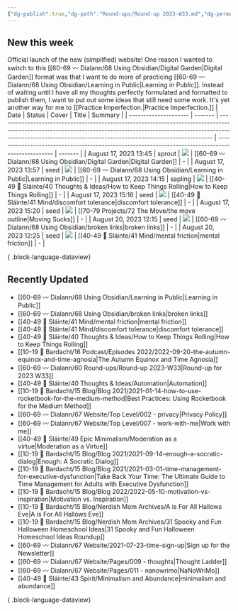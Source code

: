```yaml
---
{"dg-publish":true,"dg-path":"Round-ups/Round-up 2023-W33.md","dg-permalink":"2023-W33-roundup","permalink":"/2023-W33-roundup/","title":"Round-up for 2023 W33","contentClasses":"cards cards-1-1","noteIcon":"","created":"2023-08-17T00:58:11","updated":"2023-08-17T01:01:38.488-04:00"}
---
```



## New this week
Official launch of the new (simplified) website!
One reason I wanted to switch to this [[60-69 〰️ Dialann/68 Using Obsidian/Digital Garden\|Digital Garden]] format was that I want to do more of practicing [[60-69 〰️ Dialann/68 Using Obsidian/Learning in Public\|Learning in Public]]. Instead of waiting until I have all my thoughts perfectly formulated and formatted to publish them, I want to put out some ideas that still need some work. It's yet another way for me to [[Practice Imperfection.\|Practice Imperfection.]]
| Date                  | Status  | Cover                                                                                                                                                                                                                                   | Title                                                                                              | Summary |
| --------------------- | ------- | --------------------------------------------------------------------------------------------------------------------------------------------------------------------------------------------------------------------------------------- | -------------------------------------------------------------------------------------------------- | ------- |
| August 17, 2023 13:45 | sprout  | ![](https://images.unsplash.com/photo-1591426508941-2f92736f5ff4?crop=entropy&cs=tinysrgb&fit=max&fm=jpg&ixid=M3wzNjAwOTd8MHwxfHNlYXJjaHwyMnx8Z2FyZGVufGVufDB8MHx8fDE2OTI0ODM3MzB8MA&ixlib=rb-4.0.3&q=80&w=400)                         | [[60-69 〰️ Dialann/68 Using Obsidian/Digital Garden\|Digital Garden]]                           | \-      |
| August 17, 2023 13:57 | seed    | ![](https://images.unsplash.com/photo-1517842645767-c639042777db?crop=entropy&cs=tinysrgb&fit=max&fm=jpg&ixid=M3wzNjAwOTd8MHwxfHNlYXJjaHwzMHx8bGVhcm5pbmd8ZW58MHwwfHx8MTY5MjU0OTY1MXww&ixlib=rb-4.0.3&q=80&w=400)                       | [[60-69 〰️ Dialann/68 Using Obsidian/Learning in Public\|Learning in Public]]                   | \-      |
| August 17, 2023 14:15 | sapling | ![](https://images.unsplash.com/photo-1505552613537-4aab9bf431c8?crop=entropy&cs=tinysrgb&fit=max&fm=jpg&ixid=M3wzNjAwOTd8MHwxfHNlYXJjaHwxNTF8fHJvbGxpbmclMjBzb2NjZXIlMjBiYWxsfGVufDB8MHx8fDE2OTIyOTQwMzN8MA&ixlib=rb-4.0.3&q=80&w=400) | [[40-49 🔅 Sláinte/40 Thoughts & Ideas/How to Keep Things Rolling\|How to Keep Things Rolling]] | \-      |
| August 17, 2023 15:16 | seed    | ![](https://images.unsplash.com/photo-1615669527499-501446dd48e1?crop=entropy&cs=tinysrgb&fit=max&fm=jpg&ixid=M3wzNjAwOTd8MHwxfHNlYXJjaHw4fHxwYWlufGVufDB8MHx8fDE2OTI1NDc5OTV8MA&ixlib=rb-4.0.3&q=80&w=400)                             | [[40-49 🔅 Sláinte/41 Mind/discomfort tolerance\|discomfort tolerance]]                         | \-      |
| August 17, 2023 15:20 | seed    | ![](https://images.unsplash.com/photo-1600725935160-f67ee4f6084a?crop=entropy&cs=tinysrgb&fit=max&fm=jpg&ixid=M3wzNjAwOTd8MHwxfHNlYXJjaHw0fHxtb3Zpbmd8ZW58MHwwfHx8MTY5MjU0ODY4M3ww&ixlib=rb-4.0.3&q=80&w=400)                           | [[70-79 Projects/72 The Move/the move outline\|Moving Sucks]]                                   | \-      |
| August 20, 2023 12:15 | seed    | ![](https://images.unsplash.com/photo-1624284220156-58886c574635?crop=entropy&cs=tinysrgb&fit=max&fm=jpg&ixid=M3wzNjAwOTd8MHwxfHNlYXJjaHwzN3x8YnJva2VuJTIwY2hhaW58ZW58MHwwfHx8MTY5MjU0ODAzNXww&ixlib=rb-4.0.3&q=80&w=400)               | [[60-69 〰️ Dialann/68 Using Obsidian/broken links\|broken links]]                               | \-      |
| August 20, 2023 12:25 | seed    | ![](https://images.unsplash.com/photo-1533582437341-dfdc01630b05?crop=entropy&cs=tinysrgb&fit=max&fm=jpg&ixid=M3wzNjAwOTd8MHwxfHNlYXJjaHwxfHxmcmljdGlvbnxlbnwwfDB8fHwxNjkyNTQ4ODE0fDA&ixlib=rb-4.0.3&q=80&w=400)                        | [[40-49 🔅 Sláinte/41 Mind/mental friction\|mental friction]]                                   | \-      |

{ .block-language-dataview}

## Recently Updated
- [[60-69 〰️ Dialann/68 Using Obsidian/Learning in Public\|Learning in Public]]
- [[60-69 〰️ Dialann/68 Using Obsidian/broken links\|broken links]]
- [[40-49 🔅 Sláinte/41 Mind/mental friction\|mental friction]]
- [[40-49 🔅 Sláinte/41 Mind/discomfort tolerance\|discomfort tolerance]]
- [[40-49 🔅 Sláinte/40 Thoughts & Ideas/How to Keep Things Rolling\|How to Keep Things Rolling]]
- [[10-19 💢 Bardacht/16 Podcast/Episodes 2022/2022-09-20-the-autumn-equinox-and-time-agnosia\|The Autumn Equinox and Time Agnosia]]
- [[60-69 〰️ Dialann/60 Round-ups/Round-up 2023-W33\|Round-up for 2023 W33]]
- [[40-49 🔅 Sláinte/40 Thoughts & Ideas/Automation\|Automation]]
- [[10-19 💢 Bardacht/15 Blog/Blog 2021/2021-01-14-how-to-use-rocketbook-for-the-medium-method\|Best Practices: Using Rocketbook for the Medium Method]]
- [[60-69 〰️ Dialann/67 Website/Top Level/002 - privacy\|Privacy Policy]]
- [[60-69 〰️ Dialann/67 Website/Top Level/007 - work-with-me\|Work with me]]
- [[40-49 🔅 Sláinte/49 Epic Minimalism/Moderation as a virtue\|Moderation as a Virtue]]
- [[10-19 💢 Bardacht/15 Blog/Blog 2021/2021-09-14-enough-a-socratic-dialog\|Enough: A Socratic Dialog]]
- [[10-19 💢 Bardacht/15 Blog/Blog 2021/2021-03-01-time-management-for-executive-dysfunction\|Take Back Your Time: The Ultimate Guide to Time Management for Adults with Executive Dysfunction]]
- [[10-19 💢 Bardacht/15 Blog/Blog 2022/2022-05-10-motivation-vs-inspiration\|Motivation vs. Inspiration]]
- [[10-19 💢 Bardacht/15 Blog/Nerdish Mom Archives/A is For All Hallows Eve\|A is For All Hallows Eve]]
- [[10-19 💢 Bardacht/15 Blog/Nerdish Mom Archives/31 Spooky and Fun Halloween Homeschool Ideas\|31 Spooky and Fun Halloween Homeschool Ideas Roundup]]
- [[60-69 〰️ Dialann/67 Website/2021-07-23-time-sign-up\|Sign up for the Newsletter]]
- [[60-69 〰️ Dialann/67 Website/Pages/009 - thoughts\|Thought Ladder]]
- [[60-69 〰️ Dialann/67 Website/Pages/011 - nanowrimo\|NaNoWriMo]]
- [[40-49 🔅 Sláinte/43 Spirit/Minimalism and Abundance\|minimalism and abundance]]

{ .block-language-dataview}


